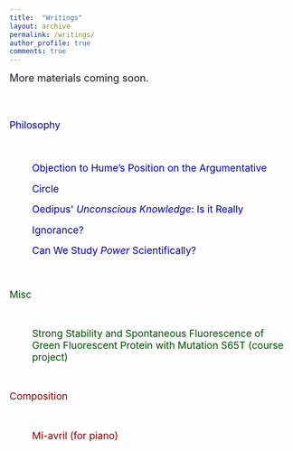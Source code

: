 ```yaml
---
title:  "Writings"
layout: archive
permalink: /writings/
author_profile: true
comments: true
---
```



<font size="4">
More materials coming soon.
</font>


<html>
<head>
<style>
p.medium {
    line-height: 1.3;
}

p.big {
    line-height: 1.8;
}

</style>
</head>
<body>


<br><br>

<span style="font-size: 13pt; color: #000099"> Philosophy </span>

<br>

<p style="font-size: 13pt; color: #000099; margin-left: 40px; text-decoration: none">
<a href="./hume.html" style="font-size: 13pt; color: #000099; line-height:210%; text-decoration: none"> Objection to Hume’s Position on the Argumentative Circle </a>
<br>
<a href="./knowledge.html" style="font-size: 13pt; color: #000099; line-height:210%; text-decoration: none"> Oedipus' <i>Unconscious Knowledge</i>: Is it Really Ignorance? </a>
<br>
<a href="./power.html" style="font-size: 13pt; color: #000099; line-height:210%; text-decoration: none"> Can We Study <i>Power</i> Scientifically? </a>

</p>

<br>

<span style="font-size: 13pt; color: #004d00"> Misc </span>

<br>

<p style="font-size: 13pt; color: #004d00; margin-left: 40px; text-decoration: none">
<a href="../misc-files/pang-bios-gfp-2018.pdf" style="color: #004d00; text-decoration: none"> Strong Stability and Spontaneous Fluorescence of Green Fluorescent Protein with Mutation S65T (course project) </a>
</p>


<br>

<span style="font-size: 13pt; color: #800000"> Composition </span>

<br>

<p style="font-size: 13pt; color: #800000; margin-left: 40px; text-decoration: none">
<a href="../misc-files/mi-avril.pdf" style="color: #800000; text-decoration: none"> Mi-avril (for piano) </a>
</p>


